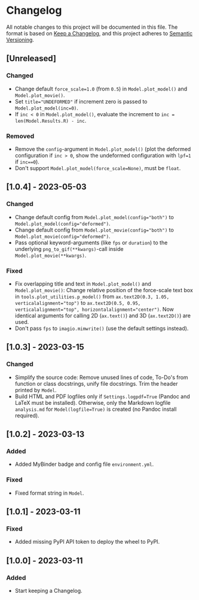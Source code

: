 # Changelog
All notable changes to this project will be documented in this file. The format is based on [Keep a Changelog](https://keepachangelog.com/en/1.0.0/), and this project adheres to [Semantic Versioning](https://semver.org/spec/v2.0.0.html).

## [Unreleased]

### Changed
- Change default `force_scale=1.0` (from `0.5`) in `Model.plot_model()` and `Model.plot_movie()`.
- Set `title="UNDEFORMED"` if increment zero is passed to `Model.plot_model(inc=0)`.
- If `inc < 0` in `Model.plot_model()`, evaluate the increment to `inc = len(Model.Results.R) - inc`.

### Removed
- Remove the `config`-argument in `Model.plot_model()` (plot the deformed configuration if `inc > 0`, show the undeformed configuration with `lpf=1` if `inc==0`).
- Don't support `Model.plot_model(force_scale=None)`, must be `float`.

## [1.0.4] - 2023-05-03

### Changed
- Change default config from `Model.plot_model(config="both")` to `Model.plot_model(config="deformed")`. 
- Change default config from `Model.plot_movie(config="both")` to `Model.plot_movie(config="deformed")`. 
- Pass optional keyword-arguments (like `fps` or `duration`) to the underlying `png_to_gif(**kwargs)`-call inside `Model.plot_movie(**kwargs)`.

### Fixed
- Fix overlapping title and text in `Model.plot_model()` and `Model.plot_movie()`: Change relative position of the force-scale text box in `tools.plot_utilities.p_model()` from `ax.text2D(0.3, 1.05, verticalalignment="top")` to `ax.text2D(0.5, 0.95, verticalalignment="top", horizontalalignment="center")`. Now identical arguments for calling 2D (`ax.text()`) and 3D (`ax.text2D()`) are used.
- Don't pass `fps` to `imagio.mimwrite()` (use the default settings instead).

## [1.0.3] - 2023-03-15

### Changed
- Simplify the source code: Remove unused lines of code, To-Do's from function or class docstrings, unify file docstrings. Trim the header printed by `Model`.
- Build HTML and PDF logfiles only if `Settings.logpdf=True` (Pandoc and LaTeX must be installed). Otherwise, only the Markdown logfile `analysis.md` for `Model(logfile=True)` is created (no Pandoc install required).

## [1.0.2] - 2023-03-13

### Added
- Added MyBinder badge and config file `environment.yml`.

### Fixed
- Fixed format string in `Model`.

## [1.0.1] - 2023-03-11

### Fixed
- Added missing PyPI API token to deploy the wheel to PyPI.

## [1.0.0] - 2023-03-11

### Added
- Start keeping a Changelog.
